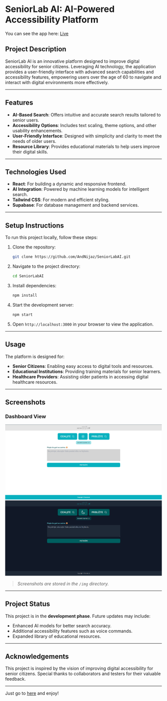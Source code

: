 # SeniorLab AI: AI-Powered Accessibility Platform

You can see the app here: [Live](https://ai.seniorlab.ba/)

## Project Description
SeniorLab AI is an innovative platform designed to improve digital accessibility for senior citizens. Leveraging AI technology, the application provides a user-friendly interface with advanced search capabilities and accessibility features, empowering users over the age of 60 to navigate and interact with digital environments more effectively.

---

## Features
- **AI-Based Search**: Offers intuitive and accurate search results tailored to senior users.
- **Accessibility Options**: Includes text scaling, theme options, and other usability enhancements.
- **User-Friendly Interface**: Designed with simplicity and clarity to meet the needs of older users.
- **Resource Library**: Provides educational materials to help users improve their digital skills.

---

## Technologies Used
- **React**: For building a dynamic and responsive frontend.
- **AI Integration**: Powered by machine learning models for intelligent search.
- **Tailwind CSS**: For modern and efficient styling.
- **Supabase**: For database management and backend services.

---

## Setup Instructions
To run this project locally, follow these steps:

1. Clone the repository:

   ```bash
   git clone https://github.com/AndNijaz/SeniorLabAI.git
   ```

2. Navigate to the project directory:

   ```bash
   cd SeniorLabAI
   ```

3. Install dependencies:

   ```bash
   npm install
   ```

4. Start the development server:

   ```bash
   npm start
   ```

5. Open `http://localhost:3000` in your browser to view the application.

---

## Usage
The platform is designed for:
- **Senior Citizens**: Enabling easy access to digital tools and resources.
- **Educational Institutions**: Providing training materials for senior learners.
- **Healthcare Providers**: Assisting older patients in accessing digital healthcare resources.

---

## Screenshots

### Dashboard View
![Dashboard View Light](img/dashboard-view-light.png)
![Dashboard View Dark](img/dashboard-view-dark.png)

> *Screenshots are stored in the `/img` directory.*

---

## Project Status
This project is in the **development phase**. Future updates may include:
- Enhanced AI models for better search accuracy.
- Additional accessibility features such as voice commands.
- Expanded library of educational resources.

---

## Acknowledgements
This project is inspired by the vision of improving digital accessibility for senior citizens. Special thanks to collaborators and testers for their valuable feedback.

---

Just go to [here](http://132.226.195.28:9911/) and enjoy!
